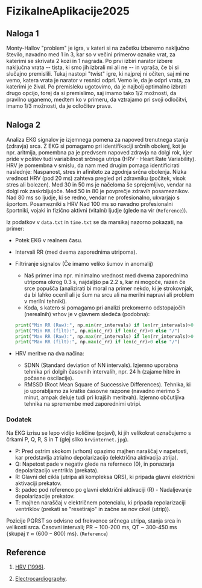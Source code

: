 # FizikalneAplikacije2025

## Naloga 1
Monty-Hallov "problem" je igra, v kateri si na začetku izberemo naključno število, navadno med 1 in 3, kar so v večini primerov oznake vrat, za katerimi se skrivata 2 kozi in 1 nagrada. Po prvi izbiri narator izbere naključna vrata -- tista, ki smo jih izbrali mi ali ne -- in vpraša, če bi si slučajno premislili. Tukaj nastopi "twist" igre, ki najprej ni očiten, saj mi ne vemo, katera vrata je narator v resnici odprl. Vemo le, da je odprl vrata, za katerimi je žival. Po premisleku ugotovimo, da je najbolj optimalno izbrati drugo opcijo, torej da si premislimo, saj imamo tako 1/2 možnosti, da pravilno uganemo, medtem ko v primeru, da vztrajamo pri svoji odločitvi, imamo 1/3 možnosti, da je odločitev prava.

## Naloga 2
Analiza EKG signalov je izjemnega pomena za napoved trenutnega stanja (zdravja) srca. Z EKG si pomagamo pri identifikaciji srčnih obolenj, kot je npr. aritmija, pomembna pa je predvsem napoved zdravja na dolgi rok, kjer pride v poštev tudi variabilnost srčnega utripa (HRV - Heart Rate Variability). HRV je pomembna v smislu, da nam med drugim pomaga identificirati naslednje: Naspanost, stres in afiniteto za zgodnja srčna obolenja. Nizka vrednost HRV (pod 20 ms) zahteva pregled pri zdravniku (počitek, visok stres ali bolezen). Med 30 in 50 ms je načeloma še sprejemljivo, vendar na dolgi rok zaskrbljujoče. Med 50 in 80 je povprečje zdravih posameznikov. Nad 80 ms so ljudje, ki se redno, vendar ne profesionalno, ukvarjajo s športom. Posamezniki s HRV Nad 100 ms so navadno profesionalni športniki, vojaki in fizično aktivni (vitalni) ljudje (glede na vir (`Reference`)).

Iz podatkov v `data.txt` in `time.txt` se da marsikaj nazorno pokazati, na primer:
- Potek EKG v realnem času.
- Intervali RR (med dvema zaporednima utripoma).
- Filtriranje signalov (Če imamo veliko šumov in anomalij)
    - Naš primer ima npr. minimalno vrednost med dvema zaporednima utripoma okrog 0.3 s, najdaljšo pa 2.2 s, kar ni mogoče, razen če srce popušča (analizirati bi moral na primer nekdo, ki je strokovnjak, da bi lahko ocenil ali je šum na srcu ali na merilni napravi ali problem v merilni tehniki).
    - Koda, s katero si pomagamo pri analizi prekomerno odstopajočih (nerealnih) vrhov je v glavnem sledeča (podobna):

    ```python
    print("Min RR (Raw):", np.min(rr_intervals) if len(rr_intervals)>0 else "/")
    print("Min RR (filt):", np.min(c_rr) if len(c_rr)>0 else "/")
    print("Max RR (Raw):", np.max(rr_intervals) if len(rr_intervals)>0 else "/")
    print("Max RR (filt):", np.max(c_rr) if len(c_rr)>0 else "/")
    ```
- HRV meritve na dva načina:
    - SDNN (Standard deviation of NN intervals). Izjemno uporabna tehnika pri dolgih časovnih intervalih, npr. 24 h (zajame hitre in počasne oscilacije).
    - RMSSD (Root Mean Square of Successive Differences). Tehnika, ki jo uporabljamo za kratke časovne razpone (navadno merimo 5 minut, ampak deluje tudi pri krajših meritvah). Izjemno občutljiva tehnika na spremembe med zaporednimi utripi.

### Dodatek
Na EKG izrisu se lepo vidijo količine (pojavi), ki jih velikokrat označujemo s črkami P, Q, R, S in T (glej sliko `hrvinternet.jpg`).
- P: Pred ostrim skokom (vrhom) opazimo majhen naraščaj v napetosti, kar predstavlja atrialno depolarizacijo (električna aktivacija atrija).
- Q: Napetost pade v negativ glede na referneco (0), in ponazarja depolarizacijo ventrikla (prekata).
- R: Glavni del cikla (utripa ali kompleksa QRS), ki pripada glavni električni aktivaciji prekatov.
- S: padec pod referenco po glavni električni aktivaciji (R) - Nadaljevanje depolarizacije prekatov.
- T: majhen naraščaj v električnem potencialu, ki pripada repolarizaciji ventriklov (prekati se "resetirajo" in začne se nov cikel (utrip)).

Pozicije PQRST so odvisne od frekvence srčnega utripa, stanja srca in velikosti srca. Časovni intervali; PR ~ 100-200 ms, QT ~ 300-450 ms {skupaj $\tau\approx (600-800)$ ms}. (`Reference`)

## Reference
1. [HRV (1996)](https://www.escardio.org/static-file/Escardio/Guidelines/Scientific-Statements/guidelines-Heart-Rate-Variability-FT-1996.pdf).

2. [Electrocardiography](https://www.merckmanuals.com/en-ca/professional/cardiovascular-disorders/cardiovascular-tests-and-procedures/electrocardiography).
